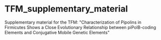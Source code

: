 # TFM_supplementary_material
Supplementary material for the TFM: "Characterization of Pipolins in Firmicutes Shows a Close Evolutionary Relationship between piPolB-coding Elements and Conjugative Mobile Genetic Elements"
